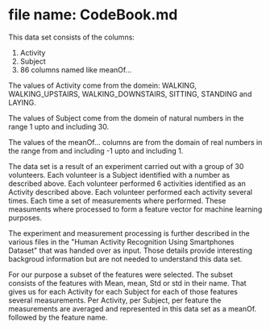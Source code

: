 # file name: CodeBook.md

This data set consists of the columns:

1. Activity
2. Subject
3. 86 columns named like meanOf...

The values of Activity come from the domein: WALKING, WALKING_UPSTAIRS, WALKING_DOWNSTAIRS, SITTING,
STANDING and LAYING.

The values of Subject come from the domein of natural numbers in the range 1 upto and including 30.

The values of the meanOf... columns are from the domain of real numbers in the range from and including -1 upto and including 1.

The data set is a result of an experiment carried out with a group of 30 volunteers. Each volunteer is a Subject identified with a number as described above. Each volunteer performed 6 activities identified as an Activity described above. Each volunteer performed each activity several times. Each time a set of measurements where performed. These measuments where processed to form a feature vector for machine learning purposes.

The experiment and measurement processing is further described in the various files in the "Human Activity Recognition Using Smartphones Dataset" that was handed over as input. Those details provide interesting backgroud information but are not needed to understand this data set.

For our purpose a subset of the features were selected. The subset consists of the features with Mean, mean, Std or std in their name. That gives us for each Activity for each Subject for each of those features several measurements. Per Activity, per Subject, per feature the measurements are averaged and represented in this data set as a meanOf. followed by the feature name.
